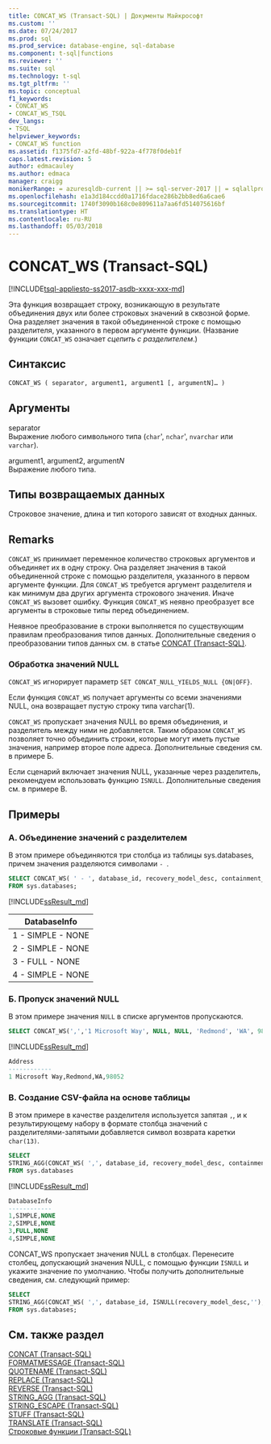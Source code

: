 ```yaml
---
title: CONCAT_WS (Transact-SQL) | Документы Майкрософт
ms.custom: ''
ms.date: 07/24/2017
ms.prod: sql
ms.prod_service: database-engine, sql-database
ms.component: t-sql|functions
ms.reviewer: ''
ms.suite: sql
ms.technology: t-sql
ms.tgt_pltfrm: ''
ms.topic: conceptual
f1_keywords:
- CONCAT_WS
- CONCAT_WS_TSQL
dev_langs:
- TSQL
helpviewer_keywords:
- CONCAT_WS function
ms.assetid: f1375fd7-a2fd-48bf-922a-4f778f0deb1f
caps.latest.revision: 5
author: edmacauley
ms.author: edmaca
manager: craigg
monikerRange: = azuresqldb-current || >= sql-server-2017 || = sqlallproducts-allversions
ms.openlocfilehash: e1a3d184ccdd0a1716fdace286b2bb8ed6a6cae6
ms.sourcegitcommit: 1740f3090b168c0e809611a7aa6fd514075616bf
ms.translationtype: HT
ms.contentlocale: ru-RU
ms.lasthandoff: 05/03/2018
---
```

# <a name="concatws-transact-sql"></a>CONCAT_WS (Transact-SQL)
[!INCLUDE[tsql-appliesto-ss2017-asdb-xxxx-xxx-md](../../includes/tsql-appliesto-ss2017-asdb-xxxx-xxx-md.md)]

Эта функция возвращает строку, возникающую в результате объединения двух или более строковых значений в сквозной форме. Она разделяет значения в такой объединенной строке с помощью разделителя, указанного в первом аргументе функции. (Название функции `CONCAT_WS` означает *сцепить с разделителем*.)

##  <a name="syntax"></a>Синтаксис   
```sql
CONCAT_WS ( separator, argument1, argument1 [, argumentN]… ) 
```

## <a name="arguments"></a>Аргументы   
separator  
Выражение любого символьного типа (`char`', `nchar`', `nvarchar` или `varchar`).

argument1, argument2, argument*N*  
Выражение любого типа.

## <a name="return-types"></a>Типы возвращаемых данных
Строковое значение, длина и тип которого зависят от входных данных.

## <a name="remarks"></a>Remarks   
`CONCAT_WS` принимает переменное количество строковых аргументов и объединяет их в одну строку. Она разделяет значения в такой объединенной строке с помощью разделителя, указанного в первом аргументе функции. Для `CONCAT_WS` требуется аргумент разделителя и как минимум два других аргумента строкового значения. Иначе `CONCAT_WS` вызовет ошибку. Функция `CONCAT_WS` неявно преобразует все аргументы в строковые типы перед объединением. 

Неявное преобразование в строки выполняется по существующим правилам преобразования типов данных. Дополнительные сведения о преобразовании типов данных см. в статье [CONCAT (Transact-SQL)](../../t-sql/functions/concat-transact-sql.md).

### <a name="treatment-of-null-values"></a>Обработка значений NULL

`CONCAT_WS` игнорирует параметр `SET CONCAT_NULL_YIELDS_NULL {ON|OFF}`.

Если функция `CONCAT_WS` получает аргументы со всеми значениями NULL, она возвращает пустую строку типа varchar(1).

`CONCAT_WS` пропускает значения NULL во время объединения, и разделитель между ними не добавляется. Таким образом `CONCAT_WS` позволяет точно объединить строки, которые могут иметь пустые значения, например второе поле адреса. Дополнительные сведения см. в примере Б.

Если сценарий включает значения NULL, указанные через разделитель, рекомендуем использовать функцию `ISNULL`. Дополнительные сведения см. в примере В.

## <a name="examples"></a>Примеры   

### <a name="a--concatenating-values-with-separator"></a>A.  Объединение значений с разделителем
В этом примере объединяются три столбца из таблицы sys.databases, причем значения разделяются символами `- `.   

```sql
SELECT CONCAT_WS( ' - ', database_id, recovery_model_desc, containment_desc) AS DatabaseInfo
FROM sys.databases;
```

[!INCLUDE[ssResult_md](../../includes/ssresult-md.md)]   

|DatabaseInfo |  
|---------|
|1 - SIMPLE - NONE |
|2 - SIMPLE - NONE |
|3 - FULL - NONE |
|4 - SIMPLE - NONE |


### <a name="b--skipping-null-values"></a>Б.  Пропуск значений NULL
В этом примере значения `NULL` в списке аргументов пропускаются.

```sql
SELECT CONCAT_WS(',','1 Microsoft Way', NULL, NULL, 'Redmond', 'WA', 98052) AS Address;
```

[!INCLUDE[ssResult_md](../../includes/ssresult-md.md)]   

```sql
Address
------------   
1 Microsoft Way,Redmond,WA,98052
```

### <a name="c--generating-csv-file-from-table"></a>В.  Создание CSV-файла на основе таблицы
В этом примере в качестве разделителя используется запятая `,`, и к результирующему набору в формате столбца значений с разделителями-запятыми добавляется символ возврата каретки `char(13)`.

```sql
SELECT 
STRING_AGG(CONCAT_WS( ',', database_id, recovery_model_desc, containment_desc), char(13)) AS DatabaseInfo
FROM sys.databases
```

[!INCLUDE[ssResult_md](../../includes/ssresult-md.md)]   

```sql
DatabaseInfo
------------   
1,SIMPLE,NONE
2,SIMPLE,NONE
3,FULL,NONE 
4,SIMPLE,NONE 
```

CONCAT_WS пропускает значения NULL в столбцах. Перенесите столбец, допускающий значения NULL, с помощью функции `ISNULL` и укажите значение по умолчанию. Чтобы получить дополнительные сведения, см. следующий пример:

```sql
SELECT 
STRING_AGG(CONCAT_WS( ',', database_id, ISNULL(recovery_model_desc,''), ISNULL(containment_desc,'N/A')), char(13)) AS DatabaseInfo
FROM sys.databases;
```

## <a name="see-also"></a>См. также раздел
 [CONCAT (Transact-SQL)](../../t-sql/functions/concat-transact-sql.md)  
 [FORMATMESSAGE (Transact-SQL)](../../t-sql/functions/formatmessage-transact-sql.md)  
 [QUOTENAME (Transact-SQL)](../../t-sql/functions/quotename-transact-sql.md)  
 [REPLACE (Transact-SQL)](../../t-sql/functions/replace-transact-sql.md)  
 [REVERSE (Transact-SQL)](../../t-sql/functions/reverse-transact-sql.md)  
 [STRING_AGG (Transact-SQL)](../../t-sql/functions/string-agg-transact-sql.md)  
 [STRING_ESCAPE (Transact-SQL)](../../t-sql/functions/string-escape-transact-sql.md)  
 [STUFF (Transact-SQL)](../../t-sql/functions/stuff-transact-sql.md)  
 [TRANSLATE (Transact-SQL)](../../t-sql/functions/translate-transact-sql.md)  
 [Строковые функции (Transact-SQL)](../../t-sql/functions/string-functions-transact-sql.md)  

